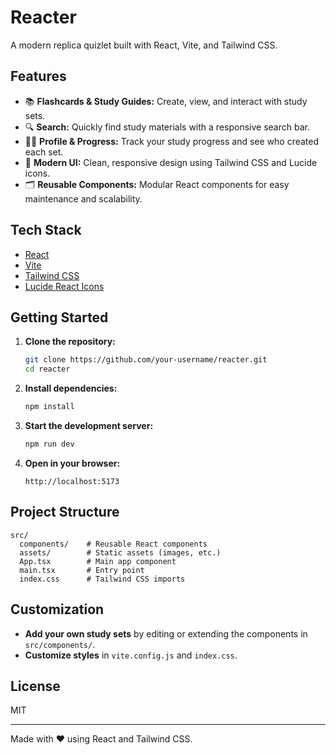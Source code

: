 # Reacter

A modern replica quizlet built with React, Vite, and Tailwind CSS.

## Features

- 📚 **Flashcards & Study Guides:** Create, view, and interact with study sets.
- 🔍 **Search:** Quickly find study materials with a responsive search bar.
- 🧑‍🎓 **Profile & Progress:** Track your study progress and see who created each set.
- 🌙 **Modern UI:** Clean, responsive design using Tailwind CSS and Lucide icons.
- 🗂️ **Reusable Components:** Modular React components for easy maintenance and scalability.

## Tech Stack

- [React](https://react.dev/)
- [Vite](https://vitejs.dev/)
- [Tailwind CSS](https://tailwindcss.com/)
- [Lucide React Icons](https://lucide.dev/)

## Getting Started

1. **Clone the repository:**
   ```bash
   git clone https://github.com/your-username/reacter.git
   cd reacter
   ```

2. **Install dependencies:**
   ```bash
   npm install
   ```

3. **Start the development server:**
   ```bash
   npm run dev
   ```

4. **Open in your browser:**
   ```
   http://localhost:5173
   ```

## Project Structure

```
src/
  components/    # Reusable React components
  assets/        # Static assets (images, etc.)
  App.tsx        # Main app component
  main.tsx       # Entry point
  index.css      # Tailwind CSS imports
```

## Customization

- **Add your own study sets** by editing or extending the components in `src/components/`.
- **Customize styles** in `vite.config.js` and `index.css`.

## License

MIT

---

Made with ❤️ using React and Tailwind CSS.
